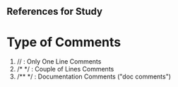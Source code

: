 ## References for Study

# Type of Comments
1. //		: Only One Line Comments
2. /* */	: Couple of Lines Comments
3. /** */	: Documentation Comments ("doc comments")





